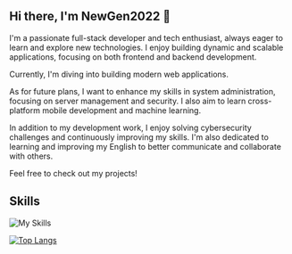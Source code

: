 ## Hi there, I'm NewGen2022 👋

I'm a passionate full-stack developer and tech enthusiast, always eager to learn and explore new technologies. I enjoy building dynamic and scalable applications, focusing on both frontend and backend development.

Currently, I'm diving into building modern web applications.

As for future plans, I want to enhance my skills in system administration, focusing on server management and security. I also aim to learn cross-platform mobile development and machine learning.

In addition to my development work, I enjoy solving cybersecurity challenges and continuously improving my skills. I'm also dedicated to learning and improving my English to better communicate and collaborate with others.

Feel free to check out my projects!

## Skills
![My Skills](https://go-skill-icons.vercel.app/api/icons?i=javascript,python,nodejs,expressjs,jest,html,css,tailwindcss,c,cpp,cs,git,github,linux,ubuntu,debian,vmwareworkstation,mongodb,mongoose,mysql,postgresql,supabase,puppeteer)

[![Top Langs](https://github-readme-stats.vercel.app/api/top-langs/?username=newgen2022&layout=donut&theme=jolly)](https://github.com/newgen2022)

